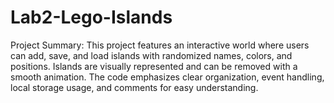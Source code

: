 # Lab2-Lego-Islands
Project Summary:
This project features an interactive world where users can add, save, and load islands with randomized names, colors, and positions. Islands are visually represented and can be removed with a smooth animation. The code emphasizes clear organization, event handling, local storage usage, and comments for easy understanding.
